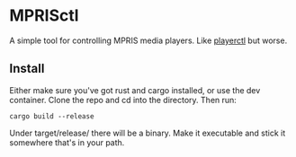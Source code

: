 # MPRISctl
A simple tool for controlling MPRIS media players.
Like [playerctl](https://github.com/altdesktop/playerctl) but worse.

## Install
Either make sure you've got rust and cargo installed, or use the dev container.
Clone the repo and cd into the directory. Then run:
```
cargo build --release
```
Under target/release/ there will be a binary. Make it executable and stick it somewhere that's in your path.
